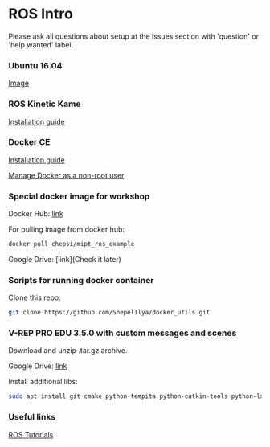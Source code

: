 # ROS Intro

Please ask all questions about setup at the issues section with 'question' or 'help wanted' label.

### Ubuntu 16.04
[Image](http://releases.ubuntu.com/16.04/)

### ROS Kinetic Kame 
[Installation guide](http://wiki.ros.org/kinetic/Installation/Ubuntu)

### Docker CE
[Installation guide](https://docs.docker.com/install/linux/docker-ce/ubuntu/)

[Manage Docker as a non-root user](https://docs.docker.com/install/linux/linux-postinstall/)

### Special docker image for workshop
Docker Hub:   [link](https://hub.docker.com/r/chepsi/mipt_ros_example)

For pulling image from docker hub:
```bash
docker pull chepsi/mipt_ros_example
```

Google Drive: [link](Check it later)

### Scripts for running docker container
Clone this repo:

```bash
git clone https://github.com/ShepelIlya/docker_utils.git
```

### V-REP PRO EDU 3.5.0 with custom messages and scenes
Download and unzip .tar.gz archive.

Google Drive: [link](https://drive.google.com/open?id=1gUgCpGeNuDRZrkZyER7ZpE-dgn-gJqGE)

Install additional libs:

```bash
sudo apt install git cmake python-tempita python-catkin-tools python-lxml default-jre xsltproc libbullet-dev
```

### Useful links
[ROS Tutorials](http://wiki.ros.org/ROS/Tutorials)
